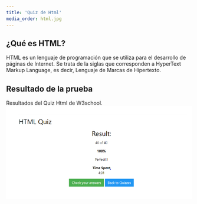 ```yaml
---
title: 'Quiz de Html'
media_order: html.jpg
---
```


## ¿Qué es HTML?
HTML es un lenguaje de programación que se utiliza para el desarrollo de páginas de Internet. Se trata de la siglas que corresponden a HyperText Markup Language, es decir, Lenguaje de Marcas de Hipertexto.

## Resultado de la prueba
Resultados del Quiz Html de W3school.
![my image](quizHTML.png)
